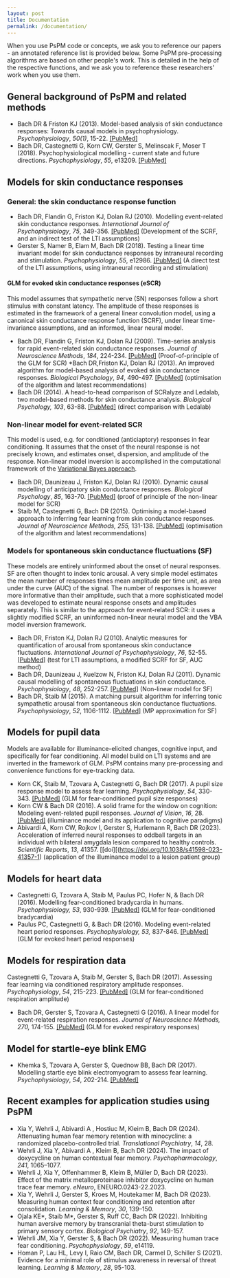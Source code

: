 ```yaml
---
layout: post
title: Documentation
permalink: /documentation/
---
```


When you use PsPM code or concepts, we ask you to
reference our papers - an annotated reference list is provided below. 
Some PsPM pre-processing algorithms are based on other
people's work. This is detailed in the help of the respective
functions, and we ask you to reference these researchers' work
when you use them.

## General background of PsPM and related methods
* Bach DR & Friston KJ (2013). Model-based analysis of skin conductance
responses: Towards causal models in psychophysiology.
*Psychophysiology*, *50(1)*, 15-22.
[\[PubMed\]](http://www.ncbi.nlm.nih.gov/pubmed/23094650)
* Bach DR,
Castegnetti G, Korn CW, Gerster S, Melinscak F, Moser T (2018).
Psychophysiological modelling - current state and future directions.
*Psychophysiology*, *55*, e13209.
[\[PubMed\]](https://www.ncbi.nlm.nih.gov/pubmed/30175471)

## Models for skin conductance responses
### General: the skin conductance response function
* Bach DR, Flandin G, Friston KJ, Dolan RJ (2010). Modelling event-related
skin conductance responses. *International Journal of Psychophysiology*,
*75*, 349-356. [\[PubMed\]](http://www.ncbi.nlm.nih.gov/pubmed/20093150) (Development of the SCRF, and an indirect test of the LTI assumptions)
* Gerster S, Namer B, Elam M, Bach DR (2018). Testing a linear time
invariant model for skin conductance responses by intraneural recording
and stimulation. *Psychophysiology*, *55*, e12986.
[\[PubMed\]](https://www.ncbi.nlm.nih.gov/pubmed/28862764) (A direct test of the LTI assumptions, using intraneural recording and stimulation)

#### GLM for evoked skin conductance responses (eSCR)
This model assumes that
sympathetic nerve (SN) responses follow a short stimulus with constant
latency. The amplitude of these responses is estimated in the framework
of a general linear convolution model, using a canonical skin
conductance response function (SCRF), under linear time-invariance
assumptions, and an informed, linear neural model.

* Bach DR, Flandin G, Friston KJ, Dolan RJ (2009).
Time-series analysis for rapid event-related skin conductance responses.
*Journal of Neuroscience Methods*, *184*, 224-234.
[\[PubMed\]](http://www.ncbi.nlm.nih.gov/pubmed/19686778) (Proof-of-principle of the GLM for SCR) 
*Bach DR,Friston KJ, Dolan RJ (2013). An improved algorithm for model-based
analysis of evoked skin conductance responses. *Biological Psychology*,
*94*, 490-497. [\[PubMed\]](http://www.ncbi.nlm.nih.gov/pubmed/24063955) (optimisation of the algorithm and latest recommendations)
* Bach DR (2014). A head-to-head comparison of SCRalyze and Ledalab, two
model-based methods for skin conductance analysis. *Biological
Psychology, 103*, 63-88.
[\[PubMed\]](http://www.ncbi.nlm.nih.gov/pubmed/25148785) (direct comparison with Ledalab)

### Non-linear model for event-related SCR
This model is used, e.g. for
conditioned (anticiaptory) responses in fear conditioning. It assumes that the onset
of the neural response is not precisely known, and estimates onset,
dispersion, and amplitude of the response. Non-linear model
inversion is accomplished in the computational framework of the [Variational Bayes approach](https://doi.org/10.1371/journal.pcbi.1003441).

* Bach DR, Daunizeau J, Friston KJ, Dolan
RJ (2010). Dynamic causal modelling of anticipatory skin conductance
responses. *Biological Psychology*, *85*, 163-70.
[\[PubMed\]](http://www.ncbi.nlm.nih.gov/pubmed/20599582) (proof of principle of the non-linear model for SCR)
* Staib M,
Castegnetti G, Bach DR (2015). Optimising a model-based approach to
inferring fear learning from skin conductance responses. *Journal of
Neuroscience Methods, 255,* 131-138.
[\[PubMed\]](https://www.ncbi.nlm.nih.gov/pubmed/26291885) (optimisation of the algorithm and latest recommendations)

### Models for spontaneous skin conductance fluctuations (SF)
These models are
entirely uninformed about the onset of neural responses. SF are often
thought to index tonic arousal. A very simple model estimates the mean
number of responses times mean amplitude per time unit, as area under
the curve (AUC) of the signal. The number of responses is however more
informative than their amplitude, such that a more sophisticated model
was developed to estimate neural response onsets and amplitudes
separately. This is similar to the approach for event-related SCR: it
uses a slightly modified SCRF, an uninformed non-linear neural model and
the VBA model inversion framework.

* Bach DR,
Friston KJ, Dolan RJ (2010). Analytic measures for quantification of
arousal from spontaneous skin conductance fluctuations. *International
Journal of Psychophysiology*, *76*, 52-55.
[\[PubMed\]](http://www.ncbi.nlm.nih.gov/pubmed/20144665) (test for LTI
assumptions, a modified SCRF for SF, AUC method)
* Bach DR, Daunizeau J, Kuelzow
N, Friston KJ, Dolan RJ (2011). Dynamic causal modelling of spontaneous
fluctuations in skin conductance. *Psychophysiology*, *48*, 252-257.
[\[PubMed\]](http://www.ncbi.nlm.nih.gov/pubmed/20557485) (Non-linear model for SF)
* Bach DR, Staib M (2015). A matching pursuit algorithm for inferring
tonic sympathetic arousal from spontaneous skin conductance
fluctuations. *Psychophysiology*, *52*, 1106-1112.
[\[PubMed\]](http://www.ncbi.nlm.nih.gov/pubmed/25930177) (MP approximation for SF)

## Models for pupil data
Models are available for illuminance-elicited changes, cognitive input,
and specifically for fear conditioning. All model build on LTI systems
and are inverted in the framework of GLM. PsPM contains many
pre-processing and convenience functions for eye-tracking data.

* Korn CK, Staib M, Tzovara A, Castegnetti G, Bach DR (2017). A pupil
size response model to assess fear learning. *Psychophysiology*, *54*,
330-343. [\[PubMed\]](https://www.ncbi.nlm.nih.gov/pubmed/27925650) (GLM for fear-conditioned pupil size responses)
* Korn CW & Bach DR (2016). A solid frame for the window on
cognition: Modeling event-related pupil responses. *Journal of Vision*,
*16*, 28. [\[PubMed\]](https://www.ncbi.nlm.nih.gov/pubmed/26894512) (illuminance model and its application to cognitive paradigms)
* Abivardi A, Korn CW, Rojkov I, Gerster S, Hurlemann R, Bach DR (2023). Acceleration of inferred neural responses to oddball targets in an individual with bilateral amygdala lesion compared to healthy controls. *Scientific Reports*, *13*, 41357. [\[doi\][(https://doi.org/10.1038/s41598-023-41357-1) (application of the illuminance model to a lesion patient group)

## Models for heart data
* Castegnetti G, Tzovara A, Staib M, Paulus PC, Hofer N, & Bach DR (2016).
Modelling fear-conditioned bradycardia in humans. *Psychophysiology,
53*, 930-939. [\[PubMed\]](https://www.ncbi.nlm.nih.gov/pubmed/26950648) (GLM for fear-conditioned bradycardia)
* Paulus PC, Castegnetti
G, & Bach DR (2016). Modeling event-related heart period responses.
*Psychophysiology, 53,* 837-846.
[\[PubMed\]](https://www.ncbi.nlm.nih.gov/pubmed/26849101) (GLM for evoked heart period responses)

## Models for respiration data
Castegnetti G, Tzovara A, Staib M, Gerster S, Bach DR (2017).
Assessing fear learning via conditioned respiratory amplitude responses.
*Psychophysiology*, *54*, 215-223.
[\[PubMed\]](https://www.ncbi.nlm.nih.gov/pubmed/27933608) (GLM for fear-conditioned respiration amplitude)
* Bach DR, Gerster S, Tzovara A, Castegnetti G (2016).
A linear model for event-related respiration responses. *Journal of
Neuroscience Methods, 270,* 174-155.
[\[PubMed\]](https://www.ncbi.nlm.nih.gov/pubmed/27268156) (GLM for evoked respiratory responses)

## Model for startle-eye blink EMG
* Khemka S, Tzovara A, Gerster S,
Quednow BB, Bach DR (2017). Modelling startle eye blink electromyogram
to assess fear learning. *Psychophysiology*, *54*, 202-214.
[\[PubMed\]](https://www.ncbi.nlm.nih.gov/pubmed/27753123)

## Recent examples for application studies using PsPM
* Xia Y, Wehrli J, Abivardi A , Hostiuc M, Kleim B, Bach DR (2024). Attenuating human fear memory retention with minocycline: a randomized placebo-controlled trial. *Translational Psychiatry*, *14*, 28.
* Wehrli J, Xia Y, Abivardi A , Kleim B, Bach DR (2024). The impact of doxycycline on human contextual fear memory. *Psychopharmacology*, *241*, 1065–1077.
* Wehrli J, Xia Y, Offenhammer B, Kleim B, Müller D, Bach DR (2023). Effect of the matrix metalloproteinase inhibitor doxycycline on human trace fear memory. *eNeuro*, ENEURO.0243-22.2023.
* Xia Y, Wehrli J, Gerster S, Kroes M, Houtekamer M, Bach DR (2023). Measuring human context fear conditioning and retention after consolidation. *Learning & Memory*, *30*, 139–150.
* Ojala KE*, Staib M*, Gerster S, Ruff CC, Bach DR (2022). Inhibiting human aversive memory by transcranial theta-burst stimulation to primary sensory cortex. *Biological Psychiatry*, *92*, 149-157.
* Wehrli JM, Xia Y, Gerster S, & Bach DR (2022). Measuring human trace fear conditioning. *Psychophysiology*, *59*, e14119.
* Homan P, Lau HL, Levy I, Raio CM, Bach DR, Carmel D, Schiller S (2021). Evidence for a minimal role of stimulus awareness in reversal of threat learning. *Learning & Memory*, *28*, 95-103.
